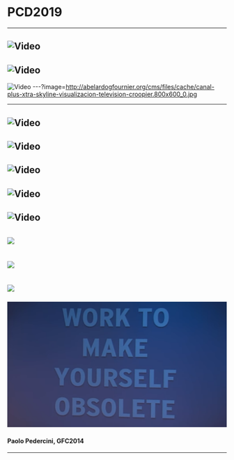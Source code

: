 # PCD2019

---
<!-- # hello world -->
![Video](https://player.vimeo.com/video/60731302#t=310s)
---
<!-- # collscreen pantalla -->
![Video](https://player.vimeo.com/video/36047734)
---
<!-- collscreen calle -->
![Video](https://www.youtube.com/embed/C9pwBZHVDyI)
---?image=http://abelardogfournier.org/cms/files/cache/canal-plus-xtra-skyline-visualizacion-television-croopier.800x600_0.jpg
<!-- # skyline imagen -->
---
<!-- skyline rutas -->
![Video](https://player.vimeo.com/video/17113324)
---
<!-- skyline edificios -->
![Video](https://player.vimeo.com/video/17115401)
---
<!-- skyline quadtree -->
![Video](https://player.vimeo.com/video/17116276#t=16s)
---
<!-- # skyline lineas -->
![Video](https://player.vimeo.com/video/17113029)
---
<!-- # skyline completo -->
![Video](https://player.vimeo.com/video/22788075)
---
<!-- # tamal resultado -->
![](http://abelardogfournier.org/cms/files/cache/elmundotamal.800x600_0.jpg)
---
<!-- # tamal esquema -->
![](http://abelardogfournier.org/files/images/image05.jpg)
---
<!-- # tamal participantes -->
![](http://abelardogfournier.org/files/images/image06.jpg)
---
<!-- # pedercini -->
![](assets/img/pedercini-obsolete.png)
#### Paolo Pedercini, GFC2014
---


